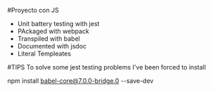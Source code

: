#Proyecto con JS 
* Unit battery testing with jest
* PAckaged with webpack
* Transpiled with babel
* Documented with jsdoc
* Literal Templeates

#TIPS
To solve some jest testing problems I've been forced to install

npm install babel-core@7.0.0-bridge.0 --save-dev